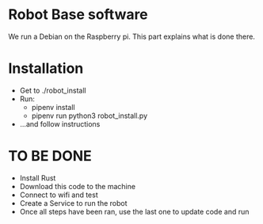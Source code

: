 # Robot Base software

We run a Debian on the Raspberry pi. This part explains what is done there.

# Installation

- Get to ./robot_install
- Run:
  - pipenv install
  - pipenv run python3 robot_install.py
- ...and follow instructions 

# TO BE DONE
- Install Rust
- Download this code to the machine
- Connect to wifi and test
- Create a Service to run the robot
- Once all steps have been ran, use the last one to update code and run
